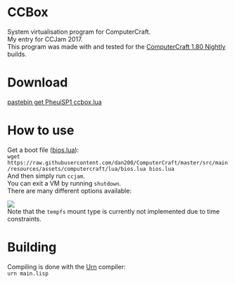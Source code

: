 # CCBox
System virtualisation program for ComputerCraft.  
My entry for CCJam 2017.  
This program was made with and tested for the [ComputerCraft 1.80 Nightly](https://cc.crzd.me/) builds.

# Download
[pastebin get PheuiSP1 ccbox.lua](https://pastebin.com/PheuiSP1)  

# How to use
Get a boot file ([bios.lua](https://github.com/dan200/ComputerCraft/blob/master/src/main/resources/assets/computercraft/lua/bios.lua)):  
`wget https://raw.githubusercontent.com/dan200/ComputerCraft/master/src/main/resources/assets/computercraft/lua/bios.lua bios.lua`  
And then simply run `ccjam`.  
You can exit a VM by running `shutdown`.  
There are many different options available:  
  
![](https://img.crzd.me/ccbox.png)  
Note that the `tempfs` mount type is currently not implemented due to time constraints.

# Building
Compiling is done with the [Urn](https://gitlab.com/urn/urn) compiler:  
`urn main.lisp`
